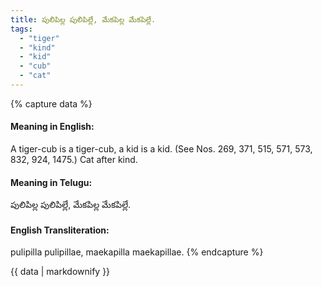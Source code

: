 ```yaml
---
title: పులిపిల్ల పులిపిల్లే, మేకపిల్ల మేకపిల్లే.
tags:
  - "tiger"
  - "kind"
  - "kid"
  - "cub"
  - "cat"
---
```


{% capture data %}
#### Meaning in English:
A tiger-cub is a tiger-cub, a kid is a kid.
(See Nos. 269, 371, 515, 571, 573, 832, 924, 1475.)
Cat after kind.

#### Meaning in Telugu:
పులిపిల్ల పులిపిల్లే, మేకపిల్ల మేకపిల్లే.

#### English Transliteration:
pulipilla pulipillae, maekapilla maekapillae.
{% endcapture %}

{{ data | markdownify }}


